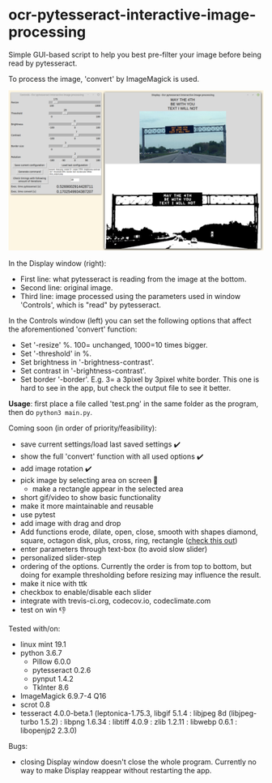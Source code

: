# ocr-pytesseract-interactive-image-processing
Simple GUI-based script to help you best pre-filter your image before being read by pytesseract.

To process the image, 'convert' by ImageMagick is used.

![alt text](screen.png "App screenshot")

In the Display window (right):
+ First line: what pytesseract is reading from the image at the bottom.
+ Second line: original image.
+ Third line: image processed using the parameters used in window 'Controls', which is "read" by pytesseract.

In the Controls window (left) you can set the following options that affect the aforementioned 'convert' function:
+ Set '-resize' %. 100= unchanged, 1000=10 times bigger.
+ Set '-threshold' in %.
+ Set brightness in '-brightness-contrast'.
+ Set contrast in '-brightness-contrast'.
+ Set border '-border'. E.g. 3= a 3pixel by 3pixel white border. This one is hard to see in the app, but check the output file to see it better.


**Usage**: first place a file called 'test.png' in the same folder as the program, then do `python3 main.py`.


Coming soon (in order of priority/feasibility):
* save current settings/load last saved settings ✔️
* show the full 'convert' function with all used options ✔️
* add image rotation ✔️
* pick image by selecting area on screen 💪️
  * make a rectangle appear in the selected area
* short gif/video to show basic functionality
* make it more maintainable and reusable
* use pytest
* add image with drag and drop
* Add functions erode, dilate, open, close, smooth with shapes diamond, square, octagon disk, plus, cross, ring, rectangle ([check this out](https://www.imagemagick.org/Usage/morphology/))
* enter parameters through text-box (to avoid slow  slider)
* personalized slider-step
* ordering of the options. Currently the order is from top to bottom, but doing for example thresholding before resizing may influence the result.
* make it nice with ttk
* checkbox to enable/disable each slider
* integrate with trevis-ci.org, codecov.io, codeclimate.com
* test on win 👎️

Tested with/on:
- linux mint 19.1
- python 3.6.7
  - Pillow 6.0.0
  - pytesseract 0.2.6
  - pynput 1.4.2
  - TkInter 8.6
- ImageMagick 6.9.7-4 Q16
- scrot 0.8
- tesseract 4.0.0-beta.1 (leptonica-1.75.3, libgif 5.1.4 : libjpeg 8d (libjpeg-turbo 1.5.2) : libpng 1.6.34 : libtiff 4.0.9 : zlib 1.2.11 : libwebp 0.6.1 : libopenjp2 2.3.0)

Bugs:
- closing Display window doesn't close the whole program. Currently no way to make Display reappear without restarting the app.
